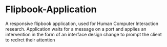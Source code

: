 # Flipbook-Application
A responsive flipbook application, used for Human Computer Interaction research. 
Application waits for a message on a port and applies an intervention in the form of an interface design change
to prompt the client to redirct their attention 
